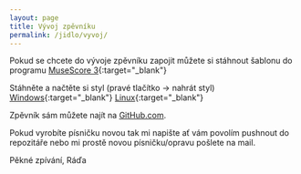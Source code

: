 ```yaml
---
layout: page
title: Vývoj zpěvníku
permalink: /jidlo/vyvoj/
---
```


Pokud se chcete do vývoje zpěvníku zapojit můžete si stáhnout
šablonu do programu [MuseScore 3](https://musescore.org/cs){:target="_blank"}

Stáhněte a načtěte si styl (pravé tlačítko -> nahrát styl)
[Windows](jidlostyle-win.mss){:target="_blank"}
[Linux](jidlostyle-lin.mss){:target="_blank"}

Zpěvník sám můžete najít na [GitHub.com](https://github.com/Smidra/rada.smid.io-site/tree/master/jidlo).

Pokud vyrobíte písničku novou tak mi napište ať vám povolím pushnout do repozitáře
nebo mi prostě novou písničku/opravu pošlete na mail.

Pěkné zpívání, 
Ráďa


